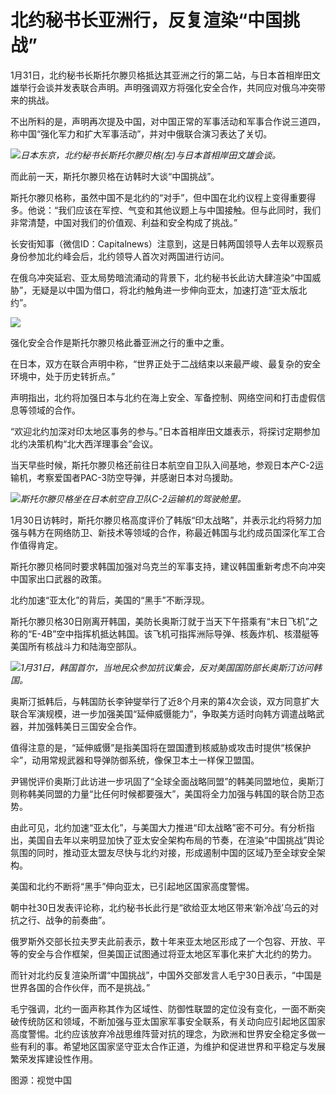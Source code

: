# 北约秘书长亚洲行，反复渲染“中国挑战”

1月31日，北约秘书长斯托尔滕贝格抵达其亚洲之行的第二站，与日本首相岸田文雄举行会谈并发表联合声明。声明强调双方将强化安全合作，共同应对俄乌冲突带来的挑战。

不出所料的是，声明再次提及中国，对中国正常的军事活动和军事合作说三道四，称中国“强化军力和扩大军事活动”，并对中俄联合演习表达了关切。

![](https://inews.gtimg.com/newsapp_bt/0/15637240378/1000)_日本东京，北约秘书长斯托尔滕贝格(左)与日本首相岸田文雄会谈。_

而此前一天，斯托尔滕贝格在访韩时大谈“中国挑战”。

斯托尔滕贝格称，虽然中国不是北约的“对手”，但中国在北约议程上变得重要得多。他说：“我们应该在军控、气变和其他议题上与中国接触。但与此同时，我们非常清楚，中国对我们的价值观、利益和安全构成了挑战。”

长安街知事（微信ID：Capitalnews）注意到，这是日韩两国领导人去年以观察员身份参加北约峰会后，北约领导人首次对两国进行访问。

在俄乌冲突延宕、亚太局势暗流涌动的背景下，北约秘书长此访大肆渲染“中国威胁”，无疑是以中国为借口，将北约触角进一步伸向亚太，加速打造“亚太版北约”。

![](https://inews.gtimg.com/newsapp_bt/0/15637240380/1000)

强化安全合作是斯托尔滕贝格此番亚洲之行的重中之重。

在日本，双方在联合声明中称，“世界正处于二战结束以来最严峻、最复杂的安全环境中，处于历史转折点。”

声明指出，北约将加强日本与北约在海上安全、军备控制、网络空间和打击虚假信息等领域的合作。

“欢迎北约加深对印太地区事务的参与。”日本首相岸田文雄表示，将探讨定期参加北约决策机构“北大西洋理事会”会议。

当天早些时候，斯托尔滕贝格还前往日本航空自卫队入间基地，参观日本产C-2运输机，考察爱国者PAC-3防空导弹，并感谢日本对乌援助。

![](https://inews.gtimg.com/newsapp_bt/0/15637240447/1000)_斯托尔滕贝格坐在日本航空自卫队C-2运输机的驾驶舱里。_

1月30日访韩时，斯托尔滕贝格高度评价了韩版“印太战略”，并表示北约将努力加强与韩方在网络防卫、新技术等领域的合作，称最近韩国与北约成员国深化军工合作值得肯定。

斯托尔滕贝格同时要求韩国加强对乌克兰的军事支持，建议韩国重新考虑不向冲突中国家出口武器的政策。

北约加速“亚太化”的背后，美国的“黑手”不断浮现。

斯托尔滕贝格30日刚离开韩国，美防长奥斯汀就于当天下午搭乘有“末日飞机”之称的“E-4B”空中指挥机抵达韩国。该飞机可指挥洲际导弹、核轰炸机、核潜艇等美国所有核战斗力和陆海空部队。

![](https://inews.gtimg.com/newsapp_bt/0/15637240448/1000)_1月31日，韩国首尔，当地民众参加抗议集会，反对美国国防部长奥斯汀访问韩国。_

奥斯汀抵韩后，与韩国防长李钟燮举行了近8个月来的第4次会谈，双方同意扩大联合军演规模，进一步加强美国“延伸威慑能力”，争取美方适时向韩方调遣战略武器，并加强韩美日三国安全合作。

值得注意的是，“延伸威慑”是指美国将在盟国遭到核威胁或攻击时提供“核保护伞”，动用常规武器和导弹防御系统，像保卫本土一样保卫盟国。

尹锡悦评价奥斯汀此访进一步巩固了“全球全面战略同盟”的韩美同盟地位，奥斯汀则称韩美同盟的力量“比任何时候都要强大”，美国将全力加强与韩国的联合防卫态势。

由此可见，北约加速“亚太化”，与美国大力推进“印太战略”密不可分。有分析指出，美国自去年以来明显加快了亚太安全架构布局的节奏，在渲染“中国挑战”舆论氛围的同时，推动亚太盟友尽快与北约对接，形成遏制中国的区域乃至全球安全架构。

美国和北约不断将“黑手”伸向亚太，已引起地区国家高度警惕。

朝中社30日发表评论称，北约秘书长此行是“欲给亚太地区带来‘新冷战’乌云的对抗之行、战争的前奏曲”。

俄罗斯外交部长拉夫罗夫此前表示，数十年来亚太地区形成了一个包容、开放、平等的安全与合作框架，但美国正试图通过将亚太地区军事化来扩大北约的势力。

而针对北约反复渲染所谓“中国挑战”，中国外交部发言人毛宁30日表示，“中国是世界各国的合作伙伴，而不是挑战。”

毛宁强调，北约一面声称其作为区域性、防御性联盟的定位没有变化，一面不断突破传统防区和领域，不断加强与亚太国家军事安全联系，有关动向应引起地区国家高度警惕。北约应该放弃冷战思维阵营对抗的理念，为欧洲和世界安全稳定多做一些有利的事。希望地区国家坚守亚太合作正道，为维护和促进世界和平稳定与发展繁荣发挥建设性作用。

图源：视觉中国

